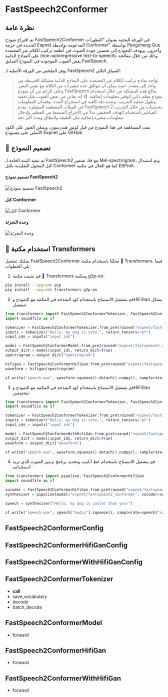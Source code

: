 # FastSpeech2Conformer

## نظرة عامة
تم اقتراح نموذج FastSpeech2Conformer في الورقة البحثية بعنوان "التطورات الحديثة في حزمة Espnet المدعومة بواسطة Conformer" بواسطة Pengcheng Guo وآخرون. ويهدف النموذج إلى تحسين جودة الصوت في أنظمة تركيب الكلام غير المعتمدة على النماذج الذاتية (non-autoregressive text-to-speech)، وذلك من خلال معالجة بعض العيوب الموجودة في النموذج السابق FastSpeech.

يوفر الملخص من الورقة الأصلية لـ FastSpeech2 السياق التالي:

> تواجه نماذج تركيب الكلام غير المعتمدة على النماذج الذاتية مشكلة الخريطة من واحد إلى متعدد، حيث يمكن أن تتوافق عدة متغيرات من الكلام مع نفس النص. وعلى الرغم من أن نموذج FastSpeech يعالج هذه المشكلة من خلال استخدام نموذج معلم ذاتي لتوفير معلومات إضافية، إلا أنه يعاني من بعض العيوب مثل تعقيد وطول عملية التدريب، وعدم دقة كافية في استخراج المدة، وفقدان المعلومات في الميلات المقطعية المقطرة. يقدم FastSpeech 2 تحسينات من خلال التدريب المباشر باستخدام الهدف الحقيقي بدلاً من الإخراج المبسط من المعلم، وإدخال معلومات متغيرة إضافية مثل الطبقة والنطاق ومدة أكثر دقة.

تمت المساهمة في هذا النموذج من قبل كونور هندرسون، ويمكن العثور على الكود الأصلي على مستودع Espnet على GitHub.

## 🤗 تصميم النموذج
تم تنفيذ البنية العامة لـ FastSpeech2 مع فك تشفير Mel-spectrogram، وتم استبدال كتل المحول التقليدية بكتل Conformer كما هو الحال في مكتبة ESPnet.

#### تصميم نموذج FastSpeech2
![تصميم نموذج FastSpeech2](https://www.microsoft.com/en-us/research/uploads/prod/2021/04/fastspeech2-1.png)

#### كتل Conformer
![كتل Conformer](https://www.researchgate.net/profile/Hirofumi-Inaguma-2/publication/344911155/figure/fig2/AS:951455406108673@1603856054097/An-overview-of-Conformer-block.png)

#### وحدة التجزئة
![وحدة التجزئة](https://d3i71xaburhd42.cloudfront.net/8809d0732f6147d4ad9218c8f9b20227c837a746/2-Figure1-1.png)

## 🤗 استخدام مكتبة Transformers
يمكنك تشغيل FastSpeech2Conformer محليًا باستخدام مكتبة 🤗 Transformers. فيما يلي الخطوات:

1. قم بتثبيت مكتبة 🤗 Transformers ومكتبة g2p-en:
```bash
pip install --upgrade pip
pip install --upgrade transformers g2p-en
```

2. قم بتشغيل الاستنتاج باستخدام كود النمذجة في المكتبة مع النموذج وHiFiGan بشكل منفصل:
```python
from transformers import FastSpeech2ConformerTokenizer, FastSpeech2ConformerModel, FastSpeech2ConformerHifiGan
import soundfile as sf

tokenizer = FastSpeech2ConformerTokenizer.from_pretrained("espnet/fastspeech2_conformer")
inputs = tokenizer("Hello, my dog is cute.", return_tensors="pt")
input_ids = inputs["input_ids"]

model = FastSpeech2ConformerModel.from_pretrained("espnet/fastspeech2_conformer")
output_dict = model(input_ids, return_dict=True)
spectrogram = output_dict["spectrogram"]

hifigan = FastSpeech2ConformerHifiGan.from_pretrained("espnet/fastspeech2_conformer_hifigan")
waveform = hifigan(spectrogram)

sf.write("speech.wav", waveform.squeeze().detach().numpy(), samplerate=22050)
```

3. قم بتشغيل الاستنتاج باستخدام كود النمذجة في المكتبة مع النموذج وHiFiGan مجتمعين:
```python
from transformers import FastSpeech2ConformerTokenizer, FastSpeech2ConformerWithHifiGan
import soundfile as sf

tokenizer = FastSpeech2ConformerTokenizer.from_pretrained("espnet/fastspeech2_conformer")
inputs = tokenizer("Hello, my dog is cute.", return_tensors="pt")
input_ids = inputs["input_ids"]

model = FastSpeech2ConformerWithHifiGan.from_pretrained("espnet/fastspeech2_conformer_with_hifigan")
output_dict = model(input_ids, return_dict=True)
waveform = output_dict["waveform"]

sf.write("speech.wav", waveform.squeeze().detach().numpy(), samplerate=22050)
```

4. قم بتشغيل الاستنتاج باستخدام خط أنابيب وتحديد برنامج ترميز الصوت الذي تريد استخدامه:
```python
from transformers import pipeline, FastSpeech2ConformerHifiGan
import soundfile as sf

vocoder = FastSpeech2ConformerHifiGan.from_pretrained("espnet/fastspeech2_conformer_hifigan")
synthesiser = pipeline(model="espnet/fastspeech2_conformer", vocoder=vocoder)

speech = synthesiser("Hello, my dog is cooler than you!")

sf.write("speech.wav", speech["audio"].squeeze(), samplerate=speech["sampling_rate"])
```

## FastSpeech2ConformerConfig

## FastSpeech2ConformerHifiGanConfig

## FastSpeech2ConformerWithHifiGanConfig

## FastSpeech2ConformerTokenizer

- __call__
- save_vocabulary
- decode
- batch_decode

## FastSpeech2ConformerModel

- forward

## FastSpeech2ConformerHifiGan

- forward

## FastSpeech2ConformerWithHifiGan

- forward